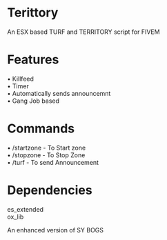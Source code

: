 # Terittory
An ESX based TURF and TERRITORY script for FIVEM

# Features 
• Killfeed      
• Timer  
• Automatically sends announcemnt      
• Gang Job based 

# Commands
• /startzone - To Start zone       
• /stopzone - To Stop Zone        
• /turf - To send Announcement

# Dependencies 
  es_extended      
  ox_lib


An enhanced version of SY BOGS
